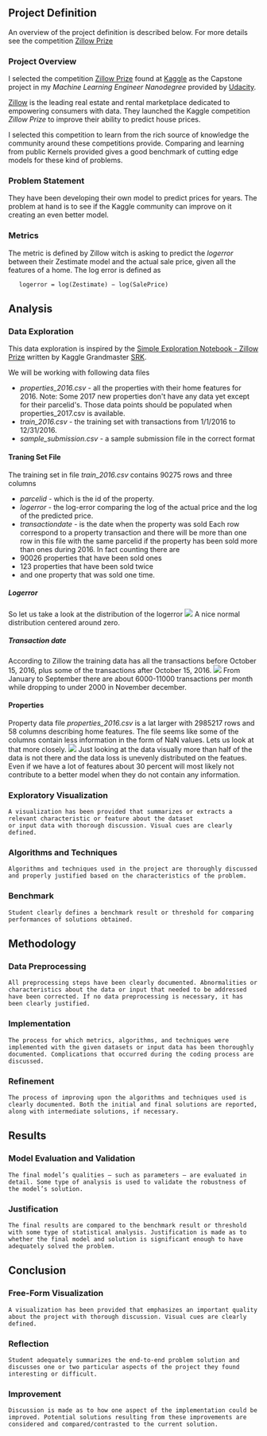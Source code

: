 
 ## Project Definition
 An overview of the project definition is described below. For more details see the competition 
 [Zillow Prize](https://www.kaggle.com/c/zillow-prize-1#description) 
 
 ### Project Overview
 <!-- 
    Student provides a high-level overview of the project in layman’s terms. Background information such as the 
    problem domain, the project origin, and related data sets or input data is given.
 -->
 I selected the competition [Zillow Prize](https://www.kaggle.com/c/zillow-prize-1#description) found at 
 [Kaggle](https://www.kaggle.com) as the Capstone project in my _Machine Learning Engineer Nanodegree_ provided 
 by [Udacity](https://www.udacity.com). 
 
 [Zillow](https://www.zillow.com) is the leading real estate and rental marketplace dedicated to empowering consumers 
 with data. They launched the Kaggle competition _Zillow Prize_ to improve their ability to predict house prices.
 
 I selected this competition to learn from the rich source of knowledge the community around these competitions 
 provide. Comparing and learning from public Kernels provided gives a good benchmark of cutting edge models 
 for these kind of problems.
 
 ### Problem Statement
 <!--
    The problem which needs to be solved is clearly defined. A strategy for solving the problem, including discussion 
    of the expected solution, has been made.
 -->
 They have been developing their own model to predict prices for years. The problem at hand is to see if the 
 Kaggle community can improve on it creating an even better model.
 
 ### Metrics
 <!--
    Metrics used to measure performance of a model or result are clearly defined. Metrics are justified based on the 
    characteristics of the problem.
 -->
 The metric is defined by Zillow witch is asking to predict the _logerror_ between their Zestimate model and the 
 actual sale price, given all the features of a home. The log error is defined as
 ```
    logerror = log(Zestimate) − log(SalePrice)
 ```                                                
 
 
 ## Analysis
  
 ### Data Exploration
 <!-- 
    If a dataset is present, features and calculated statistics relevant to the problem have been reported and 
    discussed, along with a sampling of the data. In lieu of a dataset, a thorough description of the input space or 
    input data has been made. Abnormalities or characteristics about the data or input that need to be addressed 
    have been identified.
 -->
 This data exploration is inspired by the [Simple Exploration Notebook - Zillow Prize](https://www.kaggle.com/sudalairajkumar/simple-exploration-notebook-zillow-prize)
 written by Kaggle Grandmaster [SRK](https://www.kaggle.com/sudalairajkumar).
 
 We will be working with following data files
 - _properties_2016.csv_ - all the properties with their home features for 2016. Note: Some 2017 new properties don't have any data yet except for their parcelid's. Those data points should be populated when properties_2017.csv is available.
 - _train_2016.csv_ - the training set with transactions from 1/1/2016 to 12/31/2016.
 - _sample_submission.csv_ - a sample submission file in the correct format


 #### Traning Set File
 The training set in file _train_2016.csv_ contains 90275 rows and three columns
 - _parcelid_ - which is the id of the property. 
 - _logerror_ - the log-error comparing the log of the actual price and the log of the predicted price.
 - _transactiondate_ - is the date when the property was sold
 Each row correspond to a property transaction and there will be more than one row in this file with the same 
 parcelid if the property has been sold more than ones during 2016. In fact counting there are 
 - 90026 properties that have been sold ones
 - 123 properties that have been sold twice
 - and one property that was sold one time.
 
 ##### Logerror
 So let us take a look at the distribution of the logerror
 ![](./train-logerror.png)
 A nice normal distribution centered around zero.
 
 ##### Transaction date
 According to Zillow the training data has all the transactions before October 15, 2016, plus some of the transactions 
 after October 15, 2016.
 ![](./train-transactiondate.png)
 From January to September there are about 6000-11000 transactions per month while dropping to under 2000 in 
 November december. 
 
 #### Properties
 Property data file _properties_2016.csv_ is a lat larger with 2985217 rows and 58 columns describing home features. 
 The file seems like some of the columns contain less information in the form of NaN values. Lets us look at that 
 more closely.
 ![](./prop-nan.png)
 Just looking at the data visually more than half of the data is not there and the data loss is unevenly distributed 
 on the featues. Even if we have a lot of features about 30 percent will most likely not contribute to a better 
 model when they do not contain any information. 
 
 
 ### Exploratory Visualization
 ```
 A visualization has been provided that summarizes or extracts a relevant characteristic or feature about the dataset
 or input data with thorough discussion. Visual cues are clearly defined.
 ```
 
 ### Algorithms and Techniques
 ```
 Algorithms and techniques used in the project are thoroughly discussed and properly justified based on the characteristics of the problem.
 ```
 
 ### Benchmark
 ```
 Student clearly defines a benchmark result or threshold for comparing performances of solutions obtained.
 ```
 
 ## Methodology
 
 ### Data Preprocessing
 ```
 All preprocessing steps have been clearly documented. Abnormalities or characteristics about the data or input that needed to be addressed have been corrected. If no data preprocessing is necessary, it has been clearly justified.
 ```
 
 ### Implementation
 ```
 The process for which metrics, algorithms, and techniques were implemented with the given datasets or input data has been thoroughly documented. Complications that occurred during the coding process are discussed.
 ```
 
 ### Refinement
 ```
 The process of improving upon the algorithms and techniques used is clearly documented. Both the initial and final solutions are reported, along with intermediate solutions, if necessary.
 ```
 
 ## Results
 
 ### Model Evaluation and Validation
 ```
 The final model’s qualities — such as parameters — are evaluated in detail. Some type of analysis is used to validate the robustness of the model’s solution.
 ```
 ### Justification
 ```
 The final results are compared to the benchmark result or threshold with some type of statistical analysis. Justification is made as to whether the final model and solution is significant enough to have adequately solved the problem.
 ```
 
 ## Conclusion
 
 ### Free-Form Visualization
 ```
 A visualization has been provided that emphasizes an important quality about the project with thorough discussion. Visual cues are clearly defined.
 ```
 
 ### Reflection
 ```
 Student adequately summarizes the end-to-end problem solution and discusses one or two particular aspects of the project they found interesting or difficult.
 ```
 
 ### Improvement
 ```
 Discussion is made as to how one aspect of the implementation could be improved. Potential solutions resulting from these improvements are considered and compared/contrasted to the current solution.
 ```
 